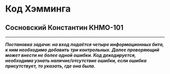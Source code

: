 # Код Хэмминга
## Сосновский Константин КНМО-101
------
___*Постановка задачи: на вход подаётся четыре информационных бита, к ним необходимо добавить три контрольных. Далее проверяющий может внести не более одной ошибки. Код декодируется, необходима узнать наличие/отсутствие ошибки, если ошибка присутствует, то указать, где она была.*___